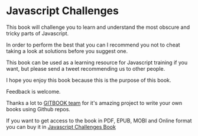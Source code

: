 # Javascript Challenges
This book will challenge you to learn and understand the most obscure and tricky parts of Javascript.

In order to perform the best that you can I recommend you not to cheat taking a look at solutions before you suggest one.

This book can be used as a learning resource for Javascript training if you want, but please send a tweet recommending us to other people.

I hope you enjoy this book because this is the purpose of this book.

Feedback is welcome.

Thanks a lot to [GITBOOK team](http://www.gitbook.io/) for it's amazing project to write your own books using Github repos.

If you want to get access to the book in PDF, EPUB, MOBI and Online format you can buy it in [Javascript Challenges Book](http://amischol.gitbooks.io/javascript_challenges/)
